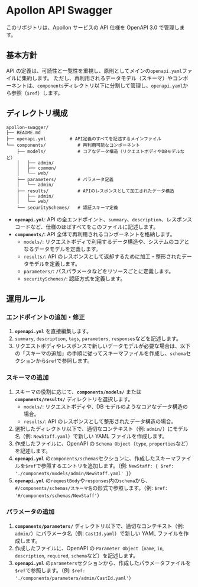 # Apollon API Swagger

このリポジトリは、Apollon サービスの API 仕様を OpenAPI 3.0 で管理します。

## 基本方針

API の定義は、可読性と一覧性を重視し、原則としてメインの`openapi.yaml`ファイルに集約します。
ただし、再利用されるデータモデル（スキーマ）やコンポーネントは、`components`ディレクトリ以下に分割して管理し、`openapi.yaml`から参照（`$ref`）します。

## ディレクトリ構成

```
apollon-swagger/
├── README.md
├── openapi.yml         # API定義のすべてを記述するメインファイル
└── components/            # 再利用可能なコンポーネント
    ├── models/            # コアなデータ構造（リクエストボディやDBモデルなど）
    │   ├── admin/
    │   ├── common/
    │   └── web/
    ├── parameters/        # パラメータ定義
    │   └── admin/
    ├── results/           # APIのレスポンスとして加工されたデータ構造
    │   ├── admin/
    │   └── web/
    └── securitySchemes/   # 認証スキーマ定義
```

- **`openapi.yml`**: API の全エンドポイント、`summary`、`description`、レスポンスコードなど、仕様のほぼすべてをこのファイルに記述します。
- **`components/`**: API 全体で再利用されるコンポーネントを格納します。
  - `models/`: リクエストボディで利用するデータ構造や、システムのコアとなるデータモデルを定義します。
  - `results/`: API のレスポンスとして返却するために加工・整形されたデータモデルを定義します。
  - `parameters/`: パスパラメータなどをリソースごとに定義します。
  - `securitySchemes/`: 認証方式を定義します。

## 運用ルール

### エンドポイントの追加・修正

1.  **`openapi.yml`** を直接編集します。
2.  `summary`, `description`, `tags`, `parameters`, `responses`などを記述します。
3.  リクエストボディやレスポンスで新しいデータモデルが必要な場合は、以下の「スキーマの追加」の手順に従ってスキーマファイルを作成し、`schema`セクションから`$ref`で参照します。

### スキーマの追加

1.  スキーマの役割に応じて、**`components/models/`** または **`components/results/`** ディレクトリを選択します。
    - `models/`: リクエストボディや、DB モデルのようなコアなデータ構造の場合。
    - `results/`: API のレスポンスとして整形されたデータ構造の場合。
2.  選択したディレクトリ以下で、適切なコンテキスト（例: `admin/`）にモデル名（例: `NewStaff.yaml`）で新しい YAML ファイルを作成します。
3.  作成したファイルに、OpenAPI の `Schema Object`（`type`, `properties`など）を記述します。
4.  **`openapi.yml`** の`components/schemas`セクションに、作成したスキーマファイルを`$ref`で参照するエントリを追加します。（例: `NewStaff: { $ref: './components/models/admin/NewStaff.yaml' }`）
5.  **`openapi.yml`** の`requestBody`や`responses`内の`schema`から、`#/components/schemas/スキーマ名`の形式で参照します。（例: `$ref: '#/components/schemas/NewStaff'`）

### パラメータの追加

1.  **`components/parameters/`** ディレクトリ以下で、適切なコンテキスト（例: `admin/`）にパラメータ名（例: `CastId.yaml`）で新しい YAML ファイルを作成します。
2.  作成したファイルに、OpenAPI の `Parameter Object`（`name`, `in`, `description`, `required`, `schema`など）を記述します。
3.  **`openapi.yml`** の`parameters`セクションから、作成したパラメータファイルを`$ref`で参照します。（例: `$ref: './components/parameters/admin/CastId.yaml'`）

